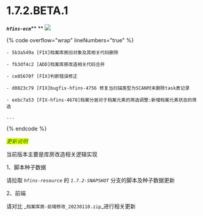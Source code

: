 # 1.7.2.BETA.1

_**`hfins-ecm`**_** ** ![](https://img.shields.io/badge/-1.7.2.BETA.1-brightgreen)

{% code overflow="wrap" lineNumbers="true" %}
```log
- 5b3a549a [FIX]档案库房旧对象及其相关代码删除

- fb3df4c2 [ADD]档案库房改造相关代码合并

- ce85670f [FIX]判断错误修正

- d0823c79 [FIX]bugfix-hfins-4756 修复当扫描类型为SCAN时未删除task表记录

- eebc7a53 [FIX-hfins-4678]档案分册对于档案元素的筛选调整:新增档案元素状态的筛选

...
```
{% endcode %}

_<mark style="color:green;"></mark>_

_<mark style="color:green;">更新说明</mark>_

当前版本主要是库房改造相关逻辑实现

1、脚本种子数据

请拉取 _`hfins-resource`_ 的 _`1.7.2-SNAPSHOT`_  分支的脚本及种子数据更新



2、前端

请对比 _`档案库房-前端修改_20230110.zip`_进行相关更新



